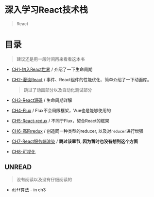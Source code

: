 # 深入学习React技术栈
> React

# 目录
> 建议还是用一段时间再来看看这本书

* [CH1-初入React世界](https://github.com/JiangWeixian/JS-Books/blob/master/%E6%B7%B1%E5%85%A5%E5%AD%A6%E4%B9%A0React%E6%8A%80%E6%9C%AF%E6%A0%88/CH1-React%E5%88%9D%E6%AD%A5.md) / 介绍了一下生命周期
* [CH2-漫谈React](https://github.com/JiangWeixian/JS-Books/blob/master/%E6%B7%B1%E5%85%A5%E5%AD%A6%E4%B9%A0React%E6%8A%80%E6%9C%AF%E6%A0%88/CH2-React%E6%BC%AB%E8%B0%88.md) / 事件、React组件的性能优化、简单介绍了一下动画库。

  > 跳过了动画部分以及自动化测试部分

* [CH3-React源码](https://github.com/JiangWeixian/JS-Books/tree/master/%E6%B7%B1%E5%85%A5%E5%AD%A6%E4%B9%A0React%E6%8A%80%E6%9C%AF%E6%A0%88/CH3-React%E6%BA%90%E7%A0%81) / 生命周期详解
* [CH4-Flux](https://github.com/JiangWeixian/JS-Books/tree/master/%E6%B7%B1%E5%85%A5%E5%AD%A6%E4%B9%A0React%E6%8A%80%E6%9C%AF%E6%A0%88/CH4-Flux) / Flux不会局限框架，Vue也是能够使用的
* [CH5-React-redux](https://github.com/JiangWeixian/JS-Books/tree/master/%E6%B7%B1%E5%85%A5%E5%AD%A6%E4%B9%A0React%E6%8A%80%E6%9C%AF%E6%A0%88/CH5-Redux) / 不同于Flux，契合React的框架
* [CH6-高阶redux](https://github.com/JiangWeixian/JS-Books/tree/master/%E6%B7%B1%E5%85%A5%E5%AD%A6%E4%B9%A0React%E6%8A%80%E6%9C%AF%E6%A0%88/CH6-%E9%AB%98%E9%98%B6Redux) / 创造同一种类型的reducer, 以及对`reducer`进行增强
* [CH7-React服务端渲染]() / **跳过该章节, 因为暂时也没有想到这个方面**
* [CH8-可视化](https://github.com/JiangWeixian/JS-Books/tree/master/%E6%B7%B1%E5%85%A5%E5%AD%A6%E4%B9%A0React%E6%8A%80%E6%9C%AF%E6%A0%88/CH8-%E5%8F%AF%E8%A7%86%E5%8C%96)

## UNREAD
> 没有阅读以及没有仔细阅读的

* `diff`算法 - in ch3